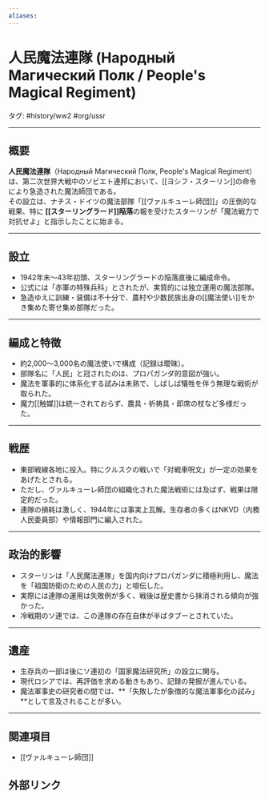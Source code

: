 ```yaml
---
aliases:
---
```

# 人民魔法連隊 (Народный Магический Полк / People's Magical Regiment)

タグ: #history/ww2 #org/ussr

---

## 概要
**人民魔法連隊**（Народный Магический Полк, People's Magical Regiment）は、第二次世界大戦中のソビエト連邦において、[[ヨシフ・スターリン]]の命令により急造された魔法師団である。  
その設立は、ナチス・ドイツの魔法部隊「[[ヴァルキューレ師団]]」の圧倒的な戦果、特に **[[スターリングラード]]陥落**の報を受けたスターリンが「魔法戦力で対抗せよ」と指示したことに始まる。

---

## 設立
- 1942年末〜43年初頭、スターリングラードの陥落直後に編成命令。  
- 公式には「赤軍の特殊兵科」とされたが、実質的には独立運用の魔法部隊。  
- 急造ゆえに訓練・装備は不十分で、農村や少数民族出身の[[魔法使い]]をかき集めた寄せ集め部隊だった。

---

## 編成と特徴
- 約2,000〜3,000名の魔法使いで構成（記録は曖昧）。  
- 部隊名に「人民」と冠されたのは、プロパガンダ的意図が強い。  
- 魔法を軍事的に体系化する試みは未熟で、しばしば犠牲を伴う無理な戦術が取られた。  
- 魔力[[触媒]]は統一されておらず、農具・祈祷具・即席の杖など多様だった。

---

## 戦歴
- 東部戦線各地に投入。特にクルスクの戦いで「対戦車呪文」が一定の効果をあげたとされる。  
- ただし、ヴァルキューレ師団の組織化された魔法戦術には及ばず、戦果は限定的だった。  
- 連隊の損耗は激しく、1944年には事実上瓦解。生存者の多くはNKVD（内務人民委員部）や情報部門に編入された。

---

## 政治的影響
- スターリンは「人民魔法連隊」を国内向けプロパガンダに積極利用し、魔法を「祖国防衛のための人民の力」と喧伝した。  
- 実際には連隊の運用は失敗例が多く、戦後は歴史書から抹消される傾向が強かった。  
- 冷戦期のソ連では、この連隊の存在自体が半ばタブーとされていた。

---

## 遺産
- 生存兵の一部は後にソ連初の「国家魔法研究所」の設立に関与。  
- 現代ロシアでは、再評価を求める動きもあり、記録の発掘が進んでいる。  
- 魔法軍事史の研究者の間では、**「失敗したが象徴的な魔法軍事化の試み」**として言及されることが多い。

---

## 関連項目
- [[ヴァルキューレ師団]]

## 外部リンク
